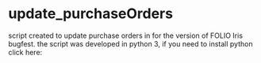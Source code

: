 # update_purchaseOrders
script created to update purchase orders in for the version of FOLIO Iris bugfest.
the script was developed in python 3, if you need to install python click here:
